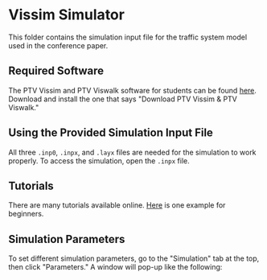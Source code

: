 # Vissim Simulator
This folder contains the simulation input file for the traffic system model used in the conference paper.

## Required Software
The PTV Vissim and PTV Viswalk software for students can be found [here](https://your.visum.ptvgroup.com/vision-traffic-suite-students-en). Download and install the one that says "Download PTV Vissim & PTV Viswalk."

## Using the Provided Simulation Input File
All three `.inp0`, `.inpx`, and `.layx` files are needed for the simulation to work properly. To access the simulation, open the `.inpx` file.

## Tutorials
There are many tutorials available online. [Here](https://youtube.com/playlist?list=PLsp6xnws6TOAy1bjEw9eeXN5tAHQsgxh0) is one example for beginners.

## Simulation Parameters
To set different simulation parameters, go to the "Simulation" tab at the top, then click "Parameters." A window will pop-up like the following:
